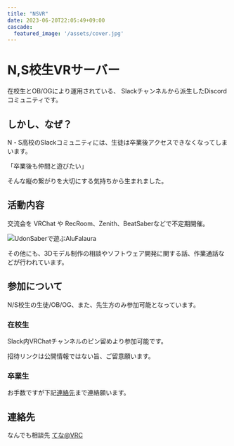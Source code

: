 ```yaml
---
title: "NSVR"
date: 2023-06-20T22:05:49+09:00
cascade:
  featured_image: '/assets/cover.jpg'
---
```


# N,S校生VRサーバー

在校生とOB/OGにより運用されている、
Slackチャンネルから派生したDiscordコミュニティです。

## しかし、なぜ？
N・S高校のSlackコミュニティには、生徒は卒業後アクセスできなくなってしまいます。

「卒業後も仲間と遊びたい」

そんな縦の繋がりを大切にする気持ちから生まれました。

## 活動内容
交流会を VRChat や RecRoom、Zenith、BeatSaberなどで不定期開催。

![UdonSaberで遊ぶAluFalaura](/assets/alu_udonsaber.jpg)

その他にも、3Dモデル制作の相談やソフトウェア開発に関する話、作業通話などが行われています。


## 参加について

N/S校生の生徒/OB/OG、また、先生方のみ参加可能となっています。


### 在校生
Slack内VRChatチャンネルのピン留めより参加可能です。

招待リンクは公開情報ではない旨、ご留意願います。


### 卒業生
お手数ですが下記[連絡先](#連絡先)まで連絡願います。

## 連絡先

なんでも相談先 [てな@VRC](https://twitter.com/tenasub2021)


